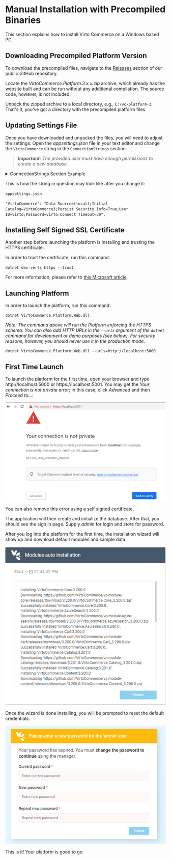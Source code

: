 ﻿# Manual Installation with Precompiled Binaries
This section explains how to install Virto Commerce on a Windows based PC.

## Downloading Precompiled Platform Version
To download the precompiled files, navigate to the [Releases](https://github.com/VirtoCommerce/vc-platform/releases "https://github.com/VirtoCommerce/vc-platform/releases") section of our public GitHub repository.

Locate the *VirtoCommerce.Platform.3.x.x.zip* archive, which already has the website built and can be run without any additional compilation. The source code, however, is not included.

Unpack the zipped archive to a local directory, e.g., `C:\vc-platform-3`. That's it, you've got a directory with the precompiled platform files.

## Updating Settings File
Once you have downloaded and unpacked the files, you will need to adjust the settings. Open the *appsettings.json* file in your text editor and change the `VirtoCommerce` string in the `ConnectionStrings` section.

> ***Important:*** *The provided user must have enough permissions to create a new database.*

<details><summary>ConnectionStrings Section Example</summary>
```json
1 "ConnectionStrings": { 
2 "VirtoCommerce" : "Data Source={SQL Server URL};Initial Catalog={Database name};Persist Security Info=True;User ID={User name};Password={User password};MultipleActiveResultSets=True;Connect Timeout=30" 
3 },
```
</details>

This is how the string in question may look like after you change it:

`appsettings.json`

`"VirtoCommerce": "Data Source=(local);Initial Catalog=VirtoCommerce3;Persist Security Info=True;User ID=virto;Password=virto;Connect Timeout=30",`

## Installing Self Signed SSL Certificate
Another step before launching the platform is installing and trusting the HTTPS certificate.

In order to trust the certificate, run this command:

`dotnet dev-certs https --trust`

For more information, please refer to [this Microsoft article](https://docs.microsoft.com/en-us/aspnet/core/security/enforcing-ssl?view=aspnetcore-3.0&tabs=visual-studio#trust). 

## Launching Platform
In order to launch the platform, run this command:
```
dotnet VirtoCommerce.Platform.Web.dll
```
*Note: The command above will run the Platform enforcing the HTTPS schema. You can also add HTTP URLs in the `--urls` argument of the `dotnet` command for development or demo purposes (see below). For security reasons, however, you should never use it in the production mode.*
```
dotnet VirtoCommerce.Platform.Web.dll --urls=http://localhost:5000
```

## First Time Launch
To launch the platform for the first time, open your browser and type http://localhost:5000 or https://localhost:5001. You may get the *Your connection is not private* error; in this case, click *Advanced* and then *Proceed to...*:

![Your Connection Is Not Private screen](./media/04-your-connection-is-not-private-screen.png)

You can also remove this error using a [self signed certificate](https://www.hanselman.com/blog/DevelopingLocallyWithASPNETCoreUnderHTTPSSSLAndSelfSignedCerts.aspx).

The application will then create and initialize the database. After that, you should see the sign in page. Supply *admin* for login and *store* for password.

After you log into the platform for the first time, the installation wizard will show up and download default modules and sample data:

![Installation wizard screen](./media/02-module-auto-installation-screen.png)

Once the wizard is done installing, you will be prompted to reset the default credentials:

![Resetting default credentials](./media/03-resetting-default-credentials.png)

This is it! Your platform is good to go.
